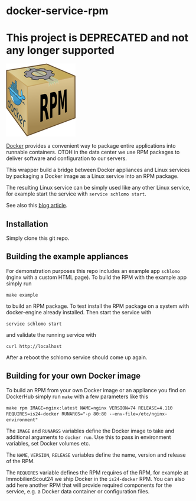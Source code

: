 # docker-service-rpm

# This project is DEPRECATED and not any longer supported

![logo](https://raw.githubusercontent.com/ImmobilienScout24/docker-service-rpm/master/docker-service-rpm-logo.png)

[Docker](https://docker.io) provides a convenient way to package entire applications into runnable containers. OTOH in the data center we use RPM packages to deliver software and configuration to our servers.

This wrapper build a bridge between Docker appliances and Linux services by packaging a Docker image as a Linux service into an RPM package.

The resulting Linux service can be simply used like any other Linux service, for example start the service with `service schlomo start`.

See also this [blog article](http://blog.schlomo.schapiro.org/2015/12/docker-appliance-as-linux-service-rpm.html).

## Installation

Simply clone this git repo.

## Building the example appliances

For demonstration purposes this repo includes an example app `schlomo` (nginx with a custom HTML page). To build the RPM with the example app simply run

```
make example
```

to build an RPM package. To test install the RPM package on a system with docker-engine already installed. Then start the service with

```
service schlomo start
```

and validate the running service with

```
curl http://localhost
```

After a reboot the schlomo service should come up again.

## Building for your own Docker image

To build an RPM from your own Docker image or an appliance you find on DockerHub simply run `make` with a few parameters like this

```
make rpm IMAGE=nginx:latest NAME=nginx VERSION=74 RELEASE=4.110 REQUIRES=is24-docker RUNARGS="-p 80:80 --env-file=/etc/nginx-environment"
```

The `IMAGE` and `RUNARGS` variables define the Docker image to take and additional arguments to `docker run`. Use this to pass in environment variables, set Docker volumes etc.

The `NAME`, `VERSION`, `RELEASE` variables define the name, version and release of the RPM.

The `REQUIRES` variable defines the RPM requires of the RPM, for example at ImmobilienScout24 we ship Docker in the `is24-docker` RPM. You can also add here another RPM that will provide required components for the service, e.g. a Docker data container or configuration files.

